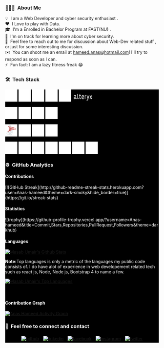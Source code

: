 ### 👨🏻‍💻 &nbsp;About Me

💡 &nbsp;I am a Web Developer and cyber security enthusiast .\
❤️ &nbsp;I Love to play with Data.\
🎓 &nbsp;I'm a Enrolled in Bachelor Program at FAST(NU) .\
🌱 &nbsp;I'm on track for learning more about cyber security.\
💬 &nbsp;Feel free to reach out to me for discussion about Web-Dev related stuff , or just for some interesting discussion.\
✉️ &nbsp;You can shoot me an email at hameed.anas@hotmail.com! I'll try to respond as soon as I can.\
⚡ &nbsp;Fun fact: I am a lazy fitness freak :joy:

<!-- 📄 &nbsp;Please have a look at my [Résumé]() for more details about me. I'm open to feedback and suggestions!\ -->

### 🛠 &nbsp;Tech Stack

<div style= 'background:#000000; color:white;'>
  <p style='text-align:left'>
    <img src="https://github.com/Anas-hameed/Anas-hameed/blob/master/assets/icons8-python-50.png" alt="Python" width="40" height="40" alt='Img'/>
    <img src="https://github.com/Anas-hameed/Anas-hameed/blob/master/assets/icons8-r-project-32.png" alt="R" width="40" height="40"/>
    <img src="https://github.com/Anas-hameed/Anas-hameed/blob/master/assets/icons8-sql-50.png" alt="SQL" width="40" height="40"/>
    <img src="https://github.com/Anas-hameed/Anas-hameed/blob/master/assets/icons8-tableau-software-50.png" alt="Tableau" width="40" height="40"/>
    <img src="https://github.com/Anas-hameed/Anas-hameed/blob/master/assets/icons8-microsoft-excel-50.png" alt="Excel" width="40" height="40"/>
    <img src="https://github.com/Anas-hameed/Anas-hameed/blob/master/assets/alteryx.png" alt="Alteryx" width="70" height="30"/> 
  </p>

  <p style='text-align:left'>
    <img src="https://github.com/Anas-hameed/Anas-hameed/blob/master/assets/icons8-c%2B%2B-50.png" alt="C++" width="40" height="40"/>
    <img src="https://github.com/Anas-hameed/Anas-hameed/blob/master/assets/icons8-java-50.png" alt="Java" width="40" height="40"/>
    <img src="https://github.com/Anas-hameed/Anas-hameed/blob/master/assets/icons8-django-50%20(1).png" alt="django" width="40" height="40"/>
    <img src="https://github.com/Anas-hameed/Anas-hameed/blob/master/assets/icons8-flask-50.png" alt="flask" width="40" height="40"/> 
  </p>

  <p style='text-align:left'>
    <img src="https://github.com/Anas-hameed/Anas-hameed/blob/master/assets/icons8-microsoft-sql-server-48.png" alt="Sql Server" width="40" height="40"/>
    <img src="https://github.com/Anas-hameed/Anas-hameed/blob/master/assets/icons8-oracle-logo-50.png" alt="Oracle" width="40" height="40"/>
    <img src="https://github.com/Anas-hameed/Anas-hameed/blob/master/assets/icons8-postgresql-50.png" alt="Postgresql" width="40" height="40"/>
    <img src="https://github.com/Anas-hameed/Anas-hameed/blob/master/assets/icons8-mysql-logo-50.png" alt="Mysql" width="40" height="40"/> 
  </p>

  <p style='text-align:left'>
    <img src="https://github.com/Anas-hameed/Anas-hameed/blob/master/assets/icons8-office-365-50.png" alt="MS Office" width="40" height="40"/>
    <img src="https://github.com/Anas-hameed/Anas-hameed/blob/master/assets/icons8-visual-studio-logo-50.png" alt="Visual Studio" width="40" height="40"/>
    <img src="https://github.com/Anas-hameed/Anas-hameed/blob/master/assets/icons8-pycharm-64.png" alt="Pycharm" width="40" height="40"/>
    <img src="https://github.com/Anas-hameed/Anas-hameed/blob/master/assets/icons8-visual-studio-code-2019-64.png" alt="Visual Studio Code" width="40" height="40"/>
    <img                 src="https://github.com/Anas-hameed/Anas-hameed/blob/master/assets/icons8-git-50.png" alt="git" width="40" height="40"/>
    <img src="https://github.com/Anas-hameed/Anas-hameed/blob/master/assets/icons8-github-48.png" alt="GitHub" width="40" height="40"/>    
    <img src="https://github.com/Anas-hameed/Anas-hameed/blob/master/assets/icons8-cloud-50.png" alt="cloud" width="40" height="40"/>  
  </p>

### ⚙️ &nbsp;GitHub Analytics

<h4>Contributions</h4>
[![GitHub Streak](http://github-readme-streak-stats.herokuapp.com?user=Anas-hameed&theme=dark-smoky&hide_border=true)](https://git.io/streak-stats)

<h4>Statistics</h4>
![trophy](https://github-profile-trophy.vercel.app/?username=Anas-hameed&title=Commit,Stars,Repositories,PullRequest,Followers&theme=darkhub)

  <br/>
    <h4>Languages</h4>
    <a href="https://github.com/Anas-hameed/github-readme-stats"><img alt="Masab Umair's Github Stats" src="https://github-readme-stats.vercel.app/api?username=Anas-hameed&show_icons=true&count_private=true&theme=react&hide_border=true&bg_color=0D1117" /></a>
    <p><strong>Note:</strong>Top languages is only a metric of the languages my public code consists of. I do have alot of experience in web developement related tech such as react js, Node, Node js, Bootstrap 4 to name a few.</p>
    <a href="https://github.com/Anas-hameed/github-readme-stats"><img alt="Masab Umair's Top Languages" src="https://github-readme-stats.vercel.app/api/top-langs/?username=Anas-hameed&langs_count=8&count_private=true&layout=compact&theme=react&hide_border=true&bg_color=0D1117" /></a>
  <br/>
<br/>
<br/>
<h4>Contribution Graph</h4>
<a href="https://github.com/Anas-hameed/github-readme-activity-graph"><img alt="Anas Hameed Activity Graph" src="https://activity-graph.herokuapp.com/graph?username=Anas-hameed&bg_color=0D1117&color=5BCDEC&line=5BCDEC&point=FFFFFF&hide_border=true" /></a>

### 🤝 &nbsp;Feel free to connect and contact

<p style='text-align:center'>
	<a href="https://github.com/Anas-hameed"><img alt="github" width="10%" style="padding:5px" src="https://img.icons8.com/clouds/100/000000/github.png"/></a>
	<a href="https://www.linkedin.com/in/anas-hameed-6445171aa/"><img alt="linkedin" width="10%" style="padding:5px" src="https://img.icons8.com/clouds/100/000000/linkedin.png"/></a>
	<a href="https://web.facebook.com/rajaanas.hameed"><img alt="facebook" width="10%" style="padding:5px" src="https://img.icons8.com/clouds/100/000000/facebook-new.png"/></a>
	<a href="https://www.instagram.com/_i_am.anas_/"><img alt="instagram" width="10%" style="padding:5px" src="https://img.icons8.com/clouds/100/000000/instagram.png"/></a>
	<a href="https://twitter.com/_Anas_Hameed_?s=09"><img alt="twitter" width="10%" style="padding:5px" src="https://img.icons8.com/clouds/100/000000/twitter.png"/></a>
</p>
